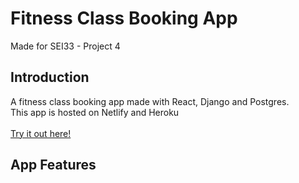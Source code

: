 # Fitness Class Booking App
Made for SEI33 - Project 4

<h2>Introduction</h2>
A fitness class booking app made with React, Django and Postgres.
<br>This app is hosted on Netlify and Heroku
<br>
<br><a href="https://anywhere-fitness-first.netlify.app/" target="_blank">Try it out here!</a>

<h2>App Features</h2>

<h3></h3>
<ul>
  
</ul>

